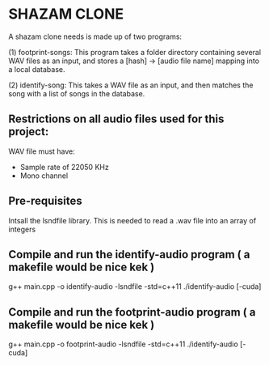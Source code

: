 SHAZAM CLONE
=================

A shazam clone needs is made up of two programs:

(1) footprint-songs: This program takes a folder directory containing several WAV files as an input, and stores a [hash] -> [audio file name] mapping into a local database.

(2) identify-song: This takes a WAV file as an input, and then matches the song with a list of songs in the database.

Restrictions on all audio files used for this project:
------------------------------------------
WAV file must have:
- Sample rate of 22050 KHz
- Mono channel

Pre-requisites
---------------
Intsall the lsndfile library. This is needed to read a .wav file into an array of integers

Compile and run the identify-audio program ( a makefile would be nice kek )
----------------------------------------------------------------------------
g++ main.cpp -o identify-audio -lsndfile -std=c++11
./identify-audio [-cuda]

Compile and run the footprint-audio program ( a makefile would be nice kek )
----------------------------------------------------------------------------
g++ main.cpp -o footprint-audio -lsndfile -std=c++11
./identify-audio [-cuda]